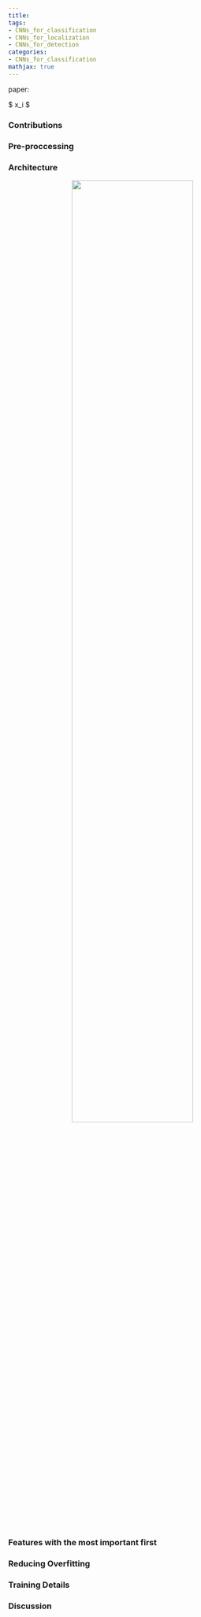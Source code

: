 ```yaml
---
title: 
tags: 
- CNNs_for_classification  
- CNNs_for_localization  
- CNNs_for_detection
categories: 
- CNNs_for_classification
mathjax: true
---
```


paper: []()

$ x_i $

### **Contributions**
### **Pre-proccessing**
### **Architecture**
<div align="center"><img src="" height="70%" width="70%"></div>

### **Features with the most important first**
### **Reducing Overfitting**
### **Training Details**
### **Discussion**
